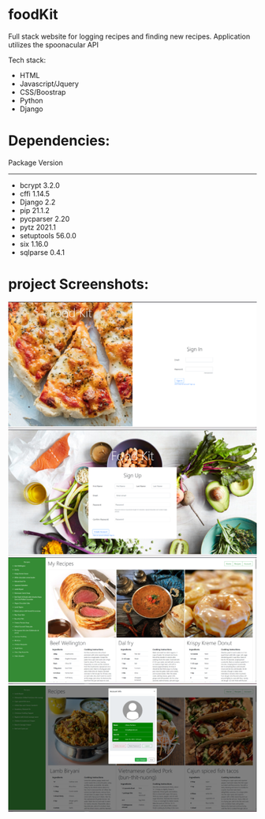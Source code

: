 # foodKit
Full stack website for logging recipes and finding new recipes. Application utilizes the spoonacular API

Tech stack:
- HTML
- Javascript/Jquery
- CSS/Boostrap
- Python
- Django

# Dependencies:
Package    Version
---------- -------
- bcrypt     3.2.0
- cffi       1.14.5
- Django     2.2
- pip        21.1.2
- pycparser  2.20
- pytz       2021.1
- setuptools 56.0.0
- six        1.16.0
- sqlparse   0.4.1


# project Screenshots:
![Project Screenshots](https://github.com/lilipach/foodKit/blob/main/Project%20Screen%20Shots/Sign_in.png)
![Project Screenshots](https://github.com/lilipach/foodKit/blob/main/Project%20Screen%20Shots/Sign_up.png)
![Project Screenshots](https://github.com/lilipach/foodKit/blob/main/Project%20Screen%20Shots/home_page.png)
![Project Screenshots](https://github.com/lilipach/foodKit/blob/main/Project%20Screen%20Shots/recipes_and_account.png)

